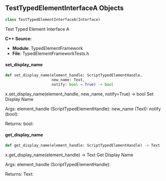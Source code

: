 ## TestTypedElementInterfaceA Objects

```python
class TestTypedElementInterfaceA(Interface)
```

Test Typed Element Interface A

**C++ Source:**

- **Module**: TypedElementFramework
- **File**: TypedElementFrameworkTests.h

<a id="unreal.TestTypedElementInterfaceA.set_display_name"></a>

#### set_display_name

```python
def set_display_name(element_handle: ScriptTypedElementHandle,
                     new_name: Text,
                     notify: bool = True) -> bool
```

x.set_display_name(element_handle, new_name, notify=True) -> bool
Set Display Name

Args:
    element_handle (ScriptTypedElementHandle): 
    new_name (Text): 
    notify (bool): 

Returns:
    bool:

<a id="unreal.TestTypedElementInterfaceA.get_display_name"></a>

#### get_display_name

```python
def get_display_name(element_handle: ScriptTypedElementHandle) -> Text
```

x.get_display_name(element_handle) -> Text
Get Display Name

Args:
    element_handle (ScriptTypedElementHandle): 

Returns:
    Text:

<a id="unreal.TestTypedElementInterfaceB"></a>